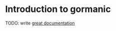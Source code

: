 # Introduction to gormanic

TODO: write [great documentation](http://jacobian.org/writing/what-to-write/)
